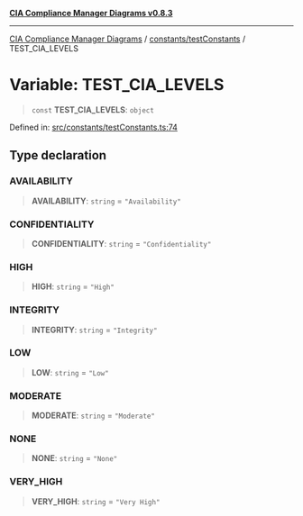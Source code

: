 [**CIA Compliance Manager Diagrams v0.8.3**](../../../README.md)

***

[CIA Compliance Manager Diagrams](../../../modules.md) / [constants/testConstants](../README.md) / TEST\_CIA\_LEVELS

# Variable: TEST\_CIA\_LEVELS

> `const` **TEST\_CIA\_LEVELS**: `object`

Defined in: [src/constants/testConstants.ts:74](https://github.com/Hack23/cia-compliance-manager/blob/368d5a1330a94df78d48c65d28962bd0f7cab363/src/constants/testConstants.ts#L74)

## Type declaration

### AVAILABILITY

> **AVAILABILITY**: `string` = `"Availability"`

### CONFIDENTIALITY

> **CONFIDENTIALITY**: `string` = `"Confidentiality"`

### HIGH

> **HIGH**: `string` = `"High"`

### INTEGRITY

> **INTEGRITY**: `string` = `"Integrity"`

### LOW

> **LOW**: `string` = `"Low"`

### MODERATE

> **MODERATE**: `string` = `"Moderate"`

### NONE

> **NONE**: `string` = `"None"`

### VERY\_HIGH

> **VERY\_HIGH**: `string` = `"Very High"`
